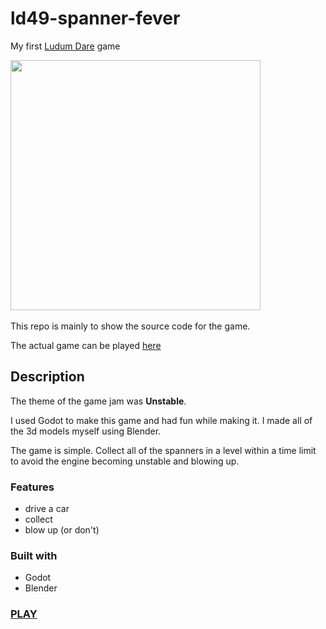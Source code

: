# ld49-spanner-fever
My first [Ludum Dare](https://ldjam.com) game

<div align="start">
  <kbd>
    <img src="https://static.jam.host/raw/3fc/12/z/45a76.png" width="400" />
  </kbd>
</div>
</br>
This repo is mainly to show the source code for the game.

The actual game can be played [here](https://stanroy.itch.io) 

## Description

The theme of the game jam was <b>Unstable</b>.

I used Godot to make this game and had fun while making it. I made all of the 3d models myself using Blender.

The game is simple. Collect all of the spanners in a level within a time limit to avoid the engine becoming unstable and blowing up.



### Features

- drive a car
- collect
- blow up (or don't)

### Built with

- Godot
- Blender

### [PLAY](https://stanroy.itch.io/spannerfever)
